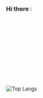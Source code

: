 ### Hi there <a href="https://www.gautamkrishnar.com/"><img src="https://media.giphy.com/media/hvRJCLFzcasrR4ia7z/giphy.gif" width="5%"></a>

![Top Langs](https://github-readme-stats.vercel.app/api/top-langs/?username=nayeem01&size_weight=1&count_weight=0&layout=donut)
